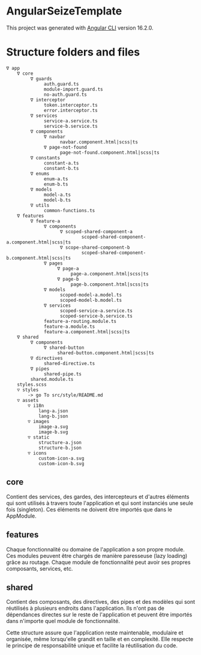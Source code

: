 # AngularSeizeTemplate

This project was generated with [Angular CLI](https://github.com/angular/angular-cli) version 16.2.0.

# Structure folders and files

```
∇ app
    ∇ core
         ∇ guards
              auth.guard.ts
              module-import.guard.ts
              no-auth.guard.ts
         ∇ interceptor
              token.interceptor.ts
              error.interceptor.ts
         ∇ services
              service-a.service.ts
              service-b.service.ts
         ∇ components
              ∇ navbar
                    navbar.component.html|scss|ts
              ∇ page-not-found
                    page-not-found.component.html|scss|ts
         ∇ constants
              constant-a.ts
              constant-b.ts
         ∇ enums
              enum-a.ts
              enum-b.ts
         ∇ models
              model-a.ts
              model-b.ts
         ∇ utils
              common-functions.ts
    ∇ features
         ∇ feature-a
              ∇ components
                    ∇ scoped-shared-component-a
                            scoped-shared-component-a.component.html|scss|ts
                    ∇ scope-shared-component-b
                            scoped-shared-component-b.component.html|scss|ts
              ∇ pages
                   ∇ page-a
                        page-a.component.html|scss|ts
                   ∇ page-b
                        page-b.component.html|scss|ts
              ∇ models
                    scoped-model-a.model.ts
                    scoped-model-b.model.ts
              ∇ services
                    scoped-service-a.service.ts
                    scoped-service-b.service.ts
              feature-a-routing.module.ts
              feature-a.module.ts
              feature-a.component.html|scss|ts
    ∇ shared
         ∇ components
              ∇ shared-button
                   shared-button.component.html|scss|ts
         ∇ directives
              shared-directive.ts
         ∇ pipes
              shared-pipe.ts
         shared.module.ts
    styles.scss
    ▽ styles
        -> go To src/style/README.md
    ▽ assets
        ▽ i18n
            lang-a.json
            lang-b.json
        ▽ images
            image-a.svg
            image-b.svg
        ▽ static
            structure-a.json
            structure-b.json
        ▽ icons
            custom-icon-a.svg
            custom-icon-b.svg
```

## core
Contient des services, des gardes, des intercepteurs et d'autres éléments qui sont utilisés 
à travers toute l'application et qui sont instanciés une seule fois (singleton). Ces éléments 
ne doivent être importés que dans le AppModule.

## features
Chaque fonctionnalité ou domaine de l'application a son propre module. Ces modules peuvent être 
chargés de manière paresseuse (lazy loading) grâce au routage. Chaque module de fonctionnalité 
peut avoir ses propres composants, services, etc.


## shared
Contient des composants, des directives, des pipes et des modèles qui sont réutilisés à plusieurs 
endroits dans l'application. Ils n'ont pas de dépendances directes sur le reste de l'application 
et peuvent être importés dans n'importe quel module de fonctionnalité.


Cette structure assure que l'application reste maintenable, modulaire et organisée, même lorsqu'elle 
grandit en taille et en complexité. Elle respecte le principe de responsabilité unique et facilite 
la réutilisation du code.
